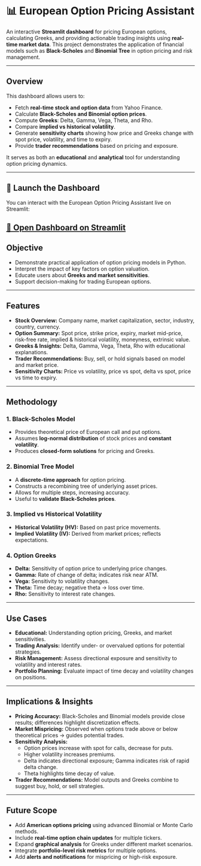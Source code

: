 # 📊 European Option Pricing Assistant

An interactive **Streamlit dashboard** for pricing European options, calculating Greeks, and providing actionable trading insights using **real-time market data**. This project demonstrates the application of financial models such as **Black-Scholes** and **Binomial Tree** in option pricing and risk management.

---

## **Overview**

This dashboard allows users to:  

- Fetch **real-time stock and option data** from Yahoo Finance.  
- Calculate **Black-Scholes and Binomial option prices**.  
- Compute **Greeks**: Delta, Gamma, Vega, Theta, and Rho.  
- Compare **implied vs historical volatility**.  
- Generate **sensitivity charts** showing how price and Greeks change with spot price, volatility, and time to expiry.  
- Provide **trader recommendations** based on pricing and exposure.

It serves as both an **educational** and **analytical** tool for understanding option pricing dynamics.

---
## 🚀 Launch the Dashboard

You can interact with the European Option Pricing Assistant live on Streamlit:

[🔗 Open Dashboard on Streamlit](https://european-option-pricing-o2t2lsxcrerqe4ejs5hvdu.streamlit.app/)
---

## **Objective**

- Demonstrate practical application of option pricing models in Python.  
- Interpret the impact of key factors on option valuation.  
- Educate users about **Greeks and market sensitivities**.  
- Support decision-making for trading European options.  

---

## **Features**

- **Stock Overview:** Company name, market capitalization, sector, industry, country, currency.  
- **Option Summary:** Spot price, strike price, expiry, market mid-price, risk-free rate, implied & historical volatility, moneyness, extrinsic value.  
- **Greeks & Insights:** Delta, Gamma, Vega, Theta, Rho with educational explanations.  
- **Trader Recommendations:** Buy, sell, or hold signals based on model and market price.  
- **Sensitivity Charts:** Price vs volatility, price vs spot, delta vs spot, price vs time to expiry.  

---

## **Methodology**

### **1. Black-Scholes Model**
- Provides theoretical price of European call and put options.  
- Assumes **log-normal distribution** of stock prices and **constant volatility**.  
- Produces **closed-form solutions** for pricing and Greeks.  

### **2. Binomial Tree Model**
- A **discrete-time approach** for option pricing.  
- Constructs a recombining tree of underlying asset prices.  
- Allows for multiple steps, increasing accuracy.  
- Useful to **validate Black-Scholes prices**.

### **3. Implied vs Historical Volatility**
- **Historical Volatility (HV):** Based on past price movements.  
- **Implied Volatility (IV):** Derived from market prices; reflects expectations.  

### **4. Option Greeks**
- **Delta:** Sensitivity of option price to underlying price changes.  
- **Gamma:** Rate of change of delta; indicates risk near ATM.  
- **Vega:** Sensitivity to volatility changes.  
- **Theta:** Time decay; negative theta → loss over time.  
- **Rho:** Sensitivity to interest rate changes.

---

## **Use Cases**

- **Educational:** Understanding option pricing, Greeks, and market sensitivities.  
- **Trading Analysis:** Identify under- or overvalued options for potential strategies.  
- **Risk Management:** Assess directional exposure and sensitivity to volatility and interest rates.  
- **Portfolio Planning:** Evaluate impact of time decay and volatility changes on positions.  

---

## **Implications & Insights**

- **Pricing Accuracy:** Black-Scholes and Binomial models provide close results; differences highlight discretization effects.  
- **Market Mispricing:** Observed when options trade above or below theoretical prices → guides potential trades.  
- **Sensitivity Analysis:**  
  - Option prices increase with spot for calls, decrease for puts.  
  - Higher volatility increases premiums.  
  - Delta indicates directional exposure; Gamma indicates risk of rapid delta change.  
  - Theta highlights time decay of value.  
- **Trader Recommendations:** Model outputs and Greeks combine to suggest buy, hold, or sell strategies.

---

## **Future Scope**

- Add **American options pricing** using advanced Binomial or Monte Carlo methods.  
- Include **real-time option chain updates** for multiple tickers.  
- Expand **graphical analysis** for Greeks under different market scenarios.  
- Integrate **portfolio-level risk metrics** for multiple options.  
- Add **alerts and notifications** for mispricing or high-risk exposure.
